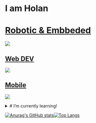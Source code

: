 # I am **Holan**

<!--
**holan-3-x/holan-3-x** is a ✨ _special_ ✨ repository because its `README.md` (this file) appears on your GitHub profile.

Here are some ideas to get you started:

- 🔭 I’m currently working on ...
- 🌱 I’m currently learning ...
- 👯 I’m looking to collaborate on ...
- 🤔 I’m looking for help with ...
- 💬 Ask me about ...
- 📫 How to reach me: ...
- 😄 Pronouns: ...
- ⚡ Fun fact: ...
-->

<p align="center">
  <a href="#">
    <h1>Robotic & Embbeded</h1>
    <img src="https://skillicons.dev/icons?i=arduino,cpp,c,cmake,ae,git,bash,dart,firebase,flutter," />
    <h2>Web DEV</h2>
    <img src="https://skillicons.dev/icons?i=arduino,cpp,c,cmake,ae,git,bash,dart,firebase,flutter," />
    <h2>Mobile</h2>
    <img src="https://skillicons.dev/icons?i=arduino,cpp,c,cmake,ae,git,bash,dart,firebase,flutter," />
  </a>
</p>


<details>
<summary># I’m currently learning!</summary>
<br>
<p align="center">
  <a href="https://skillicons.dev">
    <img src="https://skillicons.dev/icons?i=kubernetes,docker,flask,gtk," />
  </a>
</p>
</details>


[![Anurag's GitHub stats](https://github-readme-stats.vercel.app/api?username=holan-3-x&theme=darcula&show_icons=true)](https://www.youtube.com/watch?v=dQw4w9WgXcQ)[![Top Langs](https://github-readme-stats.vercel.app/api/top-langs/?username=holan-3-x&layout=donut&theme=darcula)](https://www.youtube.com/watch?v=dQw4w9WgXcQ)


